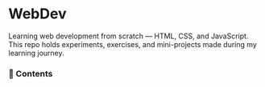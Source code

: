 # WebDev 

Learning web development from scratch — HTML, CSS, and JavaScript.  
This repo holds experiments, exercises, and mini-projects made during my learning journey.

### 📘 Contents
